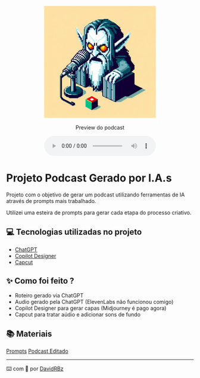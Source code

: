 <p align="center">
<img 
    src="./assets/cover.jpeg"
    width="300"
/>

<p align="center">
    Preview do podcast
</p>

<div align="center">
    <audio src="https://github.com/DavidRBz/prompts-for-podcast-generate-by-ia/blob/main/Podcast_Editado.mp3" controls title="Podcast editado"></audio>
</div>

# Projeto Podcast Gerado por I.A.s

Projeto com o objetivo de gerar um podcast utilizando ferramentas de IA através de prompts mais trabalhado.

Utilizei uma esteira de prompts para gerar cada etapa do processo criativo.

## 💻 Tecnologias utilizadas no projeto

- [ChatGPT](https://chat.openai.com/) 
- [Copilot Designer](https://www.midjourney.com/app/)
- [Capcut](https://www.capcut.com/pt-br/)

## ✨ Como foi feito ?

- Roteiro gerado via ChatGPT
- Audio gerado pela ChatGPT (ElevenLabs não funcionou comigo)
- Copilot Designer para gerar capas (Midjourney é pago agora)
- Capcut para tratar aúdio e adicionar sons de fundo

## 📚 Materiais
[Prompts](https://github.com/DavidRBz/prompts-for-podcast-generate-by-ia/blob/main/Prompts.md)
[Podcast Editado](https://github.com/DavidRBz/prompts-for-podcast-generate-by-ia/blob/main/Podcast_Editado.mp3)

---

⌨️ com 💜 por [DavidRBz](https://github.com/DavidRBz)
